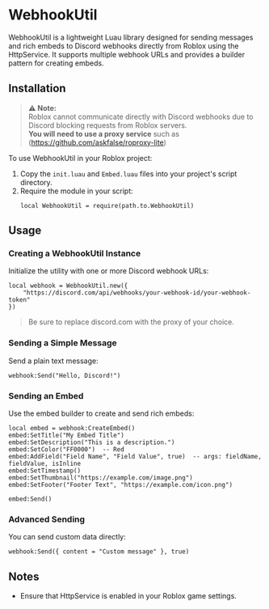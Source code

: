 # WebhookUtil

WebhookUtil is a lightweight Luau library designed for sending messages and rich embeds to Discord webhooks directly from Roblox using the HttpService. It supports multiple webhook URLs and provides a builder pattern for creating embeds.

## Installation

> **⚠️ Note:**  
> Roblox cannot communicate directly with Discord webhooks due to Discord blocking requests from Roblox servers.  
> **You will need to use a proxy service**  such as (https://github.com/askfalse/roproxy-lite)


To use WebhookUtil in your Roblox project:

1. Copy the `init.luau` and `Embed.luau` files into your project's script directory.
2. Require the module in your script:
   ```luau
   local WebhookUtil = require(path.to.WebhookUtil)
   ```

## Usage

### Creating a WebhookUtil Instance

Initialize the utility with one or more Discord webhook URLs:

```luau
local webhook = WebhookUtil.new({
    "https://discord.com/api/webhooks/your-webhook-id/your-webhook-token"
})
```
> Be sure to replace discord.com with the proxy of your choice.

### Sending a Simple Message

Send a plain text message:

```luau
webhook:Send("Hello, Discord!")
```

### Sending an Embed

Use the embed builder to create and send rich embeds:

```luau
local embed = webhook:CreateEmbed()
embed:SetTitle("My Embed Title")
embed:SetDescription("This is a description.")
embed:SetColor("FF0000")  -- Red
embed:AddField("Field Name", "Field Value", true)  -- args: fieldName, fieldValue, isInline
embed:SetTimestamp()
embed:SetThumbnail("https://example.com/image.png")
embed:SetFooter("Footer Text", "https://example.com/icon.png")

embed:Send()
```

### Advanced Sending

You can send custom data directly:

```luau
webhook:Send({ content = "Custom message" }, true)
```

## Notes

- Ensure that HttpService is enabled in your Roblox game settings.